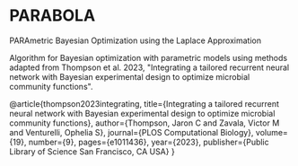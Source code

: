 # PARABOLA
PARAmetric Bayesian Optimization using the Laplace Approximation

Algorithm for Bayesian optimization with parametric models using methods adapted from Thompson et al. 2023, "Integrating a tailored recurrent neural network with Bayesian experimental design to optimize microbial community functions". 

@article{thompson2023integrating,
  title={Integrating a tailored recurrent neural network with Bayesian experimental design to optimize microbial community functions},
  author={Thompson, Jaron C and Zavala, Victor M and Venturelli, Ophelia S},
  journal={PLOS Computational Biology},
  volume={19},
  number={9},
  pages={e1011436},
  year={2023},
  publisher={Public Library of Science San Francisco, CA USA}
}
